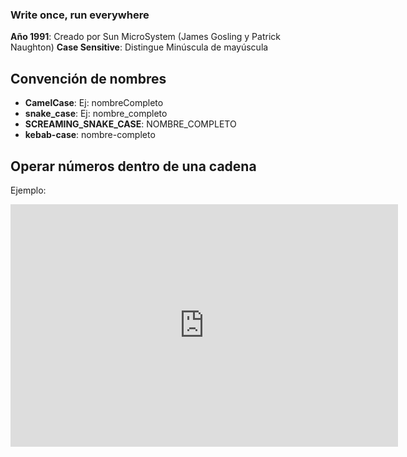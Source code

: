 ### Write once, run everywhere

**Año 1991**: Creado por Sun MicroSystem (James Gosling y Patrick Naughton)
**Case Sensitive**: Distingue Minúscula de mayúscula 
## Convención de nombres

- **CamelCase**: Ej: nombreCompleto
- **snake_case**: Ej: nombre_completo
- **SCREAMING_SNAKE_CASE**: NOMBRE_COMPLETO
- **kebab-case**: nombre-completo

## Operar números dentro de una cadena


Ejemplo: 


<iframe
  src="https://carbon.now.sh/embed?bg=rgba%28205%2C223%2C239%2C1%29&t=blackboard&wt=sharp&l=text%2Fx-java&ds=true&dsyoff=21px&dsblur=68px&wc=true&wa=true&pv=13px&ph=15px&ln=true&fl=1&fm=Hack&fs=14px&lh=229%25&si=false&es=2x&wm=false&code=package%2520example%253B%250A%250Apublic%2520class%2520ExampleVariable%2520%257B%250A%2520%2520public%2520static%2520void%2520main%28String%255B%255D%2520args%29%257B%250A%2520%2520%2520%2520String%2520name%2520%253D%2520%2522Marco%2522%253B%250A%2520%2520%2520%2520int%2520age%2520%253D%252031%253B%250A%2520%2520%2520%2520System.out.println%28%2522I%27m%2520%2522%252Bname%252B%2522%2520and%2520have%2520%2522%252B%28age%29%252B%2522%2520old%2522%29%253B%250A%2520%2520%257D%250A%257D"
  style="width: 620px; height: 388px; border:0; transform: scale(1); overflow:hidden;"
  sandbox="allow-scripts allow-same-origin">
</iframe>
